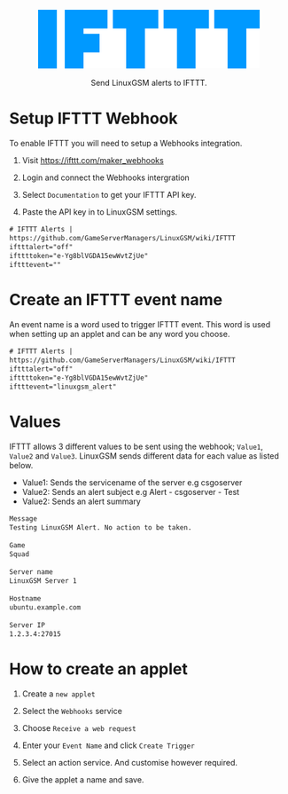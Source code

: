 <a href="https://ifttt.com/"><p align="center"><img src="images/ifttt/ifttt_logo.png" alt="IFTTT logo" width="400"/></a>
<p align="center">Send LinuxGSM alerts to IFTTT.</p>

# Setup IFTTT Webhook

To enable IFTTT you will need to setup a Webhooks integration.

1. Visit https://ifttt.com/maker_webhooks

2. Login and connect the Webhooks intergration

3. Select `Documentation` to get your IFTTT API key.

4. Paste the API key in to LinuxGSM settings.

```
# IFTTT Alerts | https://github.com/GameServerManagers/LinuxGSM/wiki/IFTTT
iftttalert="off"
ifttttoken="e-Yg8blVGDA15ewWvtZjUe"
iftttevent=""
```
# Create an IFTTT event name

An event name is a word used to trigger IFTTT event. This word is used when setting up an applet and can be any word you choose.

```
# IFTTT Alerts | https://github.com/GameServerManagers/LinuxGSM/wiki/IFTTT
iftttalert="off"
ifttttoken="e-Yg8blVGDA15ewWvtZjUe"
iftttevent="linuxgsm_alert"
```
# Values
IFTTT allows 3 different values to be sent using the webhook; `Value1`, `Value2` and `Value3`. LinuxGSM sends different data for each value as listed below.

* Value1: Sends the servicename of the server e.g csgoserver
* Value2: Sends an alert subject e.g Alert - csgoserver - Test
* Value2: Sends an alert summary 
```
Message
Testing LinuxGSM Alert. No action to be taken.

Game
Squad

Server name
LinuxGSM Server 1

Hostname
ubuntu.example.com

Server IP
1.2.3.4:27015
```

# How to create an applet

1. Create a `new applet`

2. Select the `Webhooks` service

3. Choose `Receive a web request`

4. Enter your `Event Name` and click `Create Trigger`

5. Select an action service. And customise however required.

6. Give the applet a name and save.
